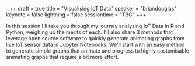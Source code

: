 +++
draft = true
title = "Visualising IoT Data"
speaker = "briandouglas"
keynote = false
lightning = false
sessiontime = "TBC"
+++

In this session I'll take you through my journey analysing IoT Data in R and Python, weighing up the merits of each. 
I'll also share 3 methods that leverage open source software to quickly generate animating graphs from live IoT sensor data in Jupyter Notebooks. We'll start with an easy method to generate simple graphs that animate and progress to highly customisable animating graphs that require a bit more effort.